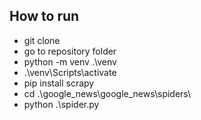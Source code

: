 ## How to run
  * git clone <url>
  * go to repository folder
  * python -m venv .\venv
  * .\venv\Scripts\activate
  * pip install scrapy
  * cd .\google_news\google_news\spiders\
  * python .\spider.py
